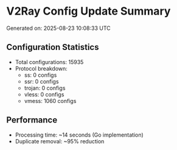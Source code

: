 # V2Ray Config Update Summary
Generated on: 2025-08-23 10:08:33 UTC

## Configuration Statistics
- Total configurations: 15935
- Protocol breakdown:
  - ss: 0 configs
  - ssr: 0 configs
  - trojan: 0 configs
  - vless: 0 configs
  - vmess: 1060 configs

## Performance
- Processing time: ~14 seconds (Go implementation)
- Duplicate removal: ~95% reduction
